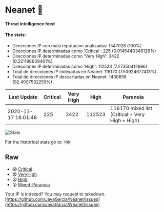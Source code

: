 # Neanet :hocho:
#### Threat intelligence feed
#### The stats:

- Direcciones IP con mala reputacion analizadas: 1547026 (100%)
- Direcciones IP determinadas como 'Critical':  225 (0.0145440348126%)
- Direcciones IP determinadas como 'Very High':  3422 (0.221198609461%)
- Direcciones IP determinadas como 'High':  112523 (7.27350412986)
- Total de direcciones IP indexadas en Neanet:  116170 (7.50924677413%)
- Total de direcciones IP descartadas en Neanet:  1430856 (92.4907532259%)

| Last Update | Critical | Very High | High | Paranoia |
| --- | --- | --- | --- | --- |
| 2020-11-17 16:01:48 | 225 | 3422 | 112523 | 116170 mixed list (Critical + Very High + High)|

![Stats](https://docs.google.com/spreadsheets/d/e/2PACX-1vSnaNMIXVabIpDJjufMlzH7poXnshF3mgd8Is1g9ytUEzVsP5my4Trn8f-xkoLLQ38xpL3HtmUexLo6/pubchart?oid=501124687&format=image)

For the historical stats go to: [link](/stats.csv)
## Raw
- :scream: [Critical](https://raw.githubusercontent.com/JavaGarcia/Neanet/master/blacklists/neanet_critical.txt)
- :fearful: [VeryHigh](https://raw.githubusercontent.com/JavaGarcia/Neanet/master/blacklists/neanet_veryHigh.txtt)
- :frowning: [High](https://raw.githubusercontent.com/JavaGarcia/Neanet/master/blacklists/neanet_high.txt)
- :dizzy_face: [Mixed-Paranoia](https://raw.githubusercontent.com/JavaGarcia/Neanet/master/blacklists/neanet_all.txt)


Your IP is indexed? You may request to takedown. [https://github.com/JavaGarcia/Neanet/issues](https://github.com/JavaGarcia/Neanet/issues)


































































































































































































































































































































































































































































































































































































































































































































































































































































































































































































































































































































































































































































































































































































































































































































































































































































































































































































































































































































































































































































































































































































































































































